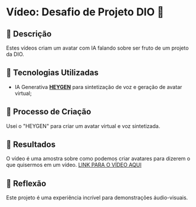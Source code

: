 # Vídeo: Desafio de Projeto DIO 🎥

## 📒 Descrição
Estes vídeos criam um avatar com IA falando sobre ser fruto de um projeto da DIO.

## 🤖 Tecnologias Utilizadas
- IA Generativa **[HEYGEN](https://heygen.com)** para sintetização de voz e geração de avatar virtual;

## 🧐 Processo de Criação
Usei o "HEYGEN" para criar um avatar virtual e voz sintetizada.

## 🚀 Resultados
O vídeo é uma amostra sobre como podemos criar avatares para dizerem o que quisermos em um vídeo.
[LINK PARA O VÍDEO AQUI](https://app.heygen.com/share/29588db02af942618f751ee84c6e1e31)

## 💭 Reflexão
Este projeto é uma experiência incrível para demonstrações áudio-visuais.
